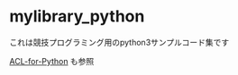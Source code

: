 # mylibrary_python
これは競技プログラミング用のpython3サンプルコード集です

[ACL-for-Python](https://github.com/shakayami/ACL-for-python)
も参照

